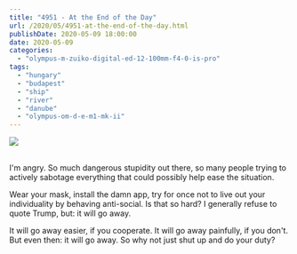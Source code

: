 ```yaml
---
title: "4951 - At the End of the Day"
url: /2020/05/4951-at-the-end-of-the-day.html
publishDate: 2020-05-09 18:00:00
date: 2020-05-09
categories: 
  - "olympus-m-zuiko-digital-ed-12-100mm-f4-0-is-pro"
tags: 
  - "hungary"
  - "budapest"
  - "ship"
  - "river"
  - "danube"
  - "olympus-om-d-e-m1-mk-ii"
---
```

<div class="container">
<div class="center"><a target="_blank" href="https://d25zfm9zpd7gm5.cloudfront.net/1200x1200/2018/20180520_200410_lr.jpg"><img class="webfeedsFeaturedVisual" src="https://d25zfm9zpd7gm5.cloudfront.net/0600x0600/2018/20180520_200410_lr.jpg" /></a></div>
</div>
<br />

I'm angry. So much dangerous stupidity out there, so many people
trying to actively sabotage everything that could possibly help ease
the situation.

Wear your mask, install the damn app, try for once not to live out
your individuality by behaving anti-social. Is that so hard? I
generally refuse to quote Trump, but: it will go away.

It will go away easier, if you cooperate. It will go away painfully,
if you don't. But even then: it will go away. So why not just shut
up and do your duty?